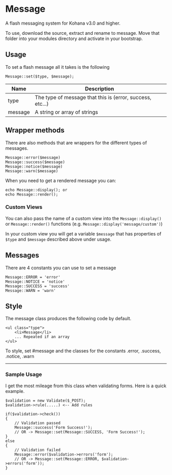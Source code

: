 # Message

A flash messaging system for Kohana v3.0 and higher.

To use, download the source, extract and rename to message. Move that folder
into your modules directory and activate in your bootstrap.

## Usage
To set a flash message all it takes is the following

	Message::set($type, $message);

| Name    |  Description                                              |
|---------|-----------------------------------------------------------|
| type    | The type of message that this is (error, success, etc...) |
| message | A string or array of strings                              |

## Wrapper methods
There are also methods that are wrappers for the different types of messages.

	Message::error($message)
	Message::success($message)
	Message::notice($message)
	Message::warn($message)

When you need to get a rendered message you can:

	echo Message::display(); or
	echo Message::render();

### Custom Views

You can also pass the name of a custom view into the `Message::display()` or
`Message::render()` functions (e.g. `Message::display('message/custom')`)

In your custom view you will get a variable `$message` that has properties of `$type`
and `$message` described above under usage.


## Messages

There are 4 constants you can use to set a message

	Message::ERROR = 'error'
	Message::NOTICE = 'notice'
	Message::SUCCESS = 'success'
	Message::WARN = 'warn'

## Style
The message class produces the following code by default.

	<ul class="type">
		<li>Message</li>
		... Repeated if an array
	</ul>

To style, set #message and the classes for the constants .error, .success, .notice, .warn

-----

### Sample Usage

I get the most mileage from this class when validating forms. Here is a quick example.

	$validation = new Validate($_POST);
	$validation->rule(.....) <-- Add rules

	if($validation->check())
	{
		// Validation passed
		Message::success('Form Success!');
		// OR -> Message::set(Message::SUCCESS, 'Form Success!');
	}
	else
	{
		// Validation failed
		Message::error($validation->errors('form');
		// OR -> Message::set(Message::ERROR, $validation->errors('form'));
	}